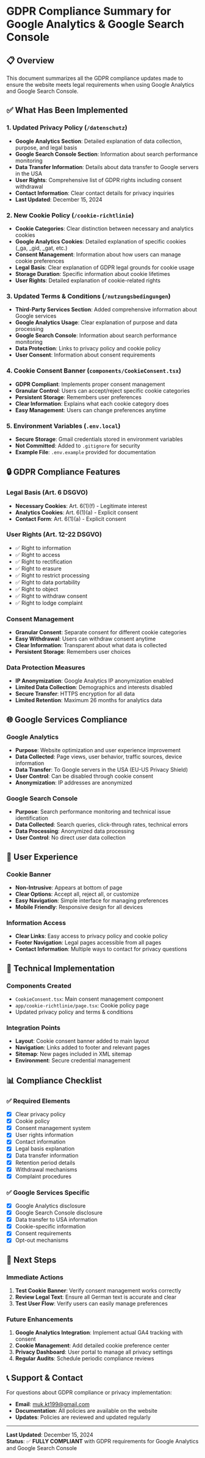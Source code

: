 # GDPR Compliance Summary for Google Analytics & Google Search Console

## 📋 Overview
This document summarizes all the GDPR compliance updates made to ensure the website meets legal requirements when using Google Analytics and Google Search Console.

## ✅ What Has Been Implemented

### 1. **Updated Privacy Policy** (`/datenschutz`)
- **Google Analytics Section**: Detailed explanation of data collection, purpose, and legal basis
- **Google Search Console Section**: Information about search performance monitoring
- **Data Transfer Information**: Details about data transfer to Google servers in the USA
- **User Rights**: Comprehensive list of GDPR rights including consent withdrawal
- **Contact Information**: Clear contact details for privacy inquiries
- **Last Updated**: December 15, 2024

### 2. **New Cookie Policy** (`/cookie-richtlinie`)
- **Cookie Categories**: Clear distinction between necessary and analytics cookies
- **Google Analytics Cookies**: Detailed explanation of specific cookies (_ga, _gid, _gat, etc.)
- **Consent Management**: Information about how users can manage cookie preferences
- **Legal Basis**: Clear explanation of GDPR legal grounds for cookie usage
- **Storage Duration**: Specific information about cookie lifetimes
- **User Rights**: Detailed explanation of cookie-related rights

### 3. **Updated Terms & Conditions** (`/nutzungsbedingungen`)
- **Third-Party Services Section**: Added comprehensive information about Google services
- **Google Analytics Usage**: Clear explanation of purpose and data processing
- **Google Search Console**: Information about search performance monitoring
- **Data Protection**: Links to privacy policy and cookie policy
- **User Consent**: Information about consent requirements

### 4. **Cookie Consent Banner** (`components/CookieConsent.tsx`)
- **GDPR Compliant**: Implements proper consent management
- **Granular Control**: Users can accept/reject specific cookie categories
- **Persistent Storage**: Remembers user preferences
- **Clear Information**: Explains what each cookie category does
- **Easy Management**: Users can change preferences anytime

### 5. **Environment Variables** (`.env.local`)
- **Secure Storage**: Gmail credentials stored in environment variables
- **Not Committed**: Added to `.gitignore` for security
- **Example File**: `.env.example` provided for documentation

## 🔒 GDPR Compliance Features

### **Legal Basis (Art. 6 DSGVO)**
- **Necessary Cookies**: Art. 6(1)(f) - Legitimate interest
- **Analytics Cookies**: Art. 6(1)(a) - Explicit consent
- **Contact Form**: Art. 6(1)(a) - Explicit consent

### **User Rights (Art. 12-22 DSGVO)**
- ✅ Right to information
- ✅ Right to access
- ✅ Right to rectification
- ✅ Right to erasure
- ✅ Right to restrict processing
- ✅ Right to data portability
- ✅ Right to object
- ✅ Right to withdraw consent
- ✅ Right to lodge complaint

### **Consent Management**
- **Granular Consent**: Separate consent for different cookie categories
- **Easy Withdrawal**: Users can withdraw consent anytime
- **Clear Information**: Transparent about what data is collected
- **Persistent Storage**: Remembers user choices

### **Data Protection Measures**
- **IP Anonymization**: Google Analytics IP anonymization enabled
- **Limited Data Collection**: Demographics and interests disabled
- **Secure Transfer**: HTTPS encryption for all data
- **Limited Retention**: Maximum 26 months for analytics data

## 🌐 Google Services Compliance

### **Google Analytics**
- **Purpose**: Website optimization and user experience improvement
- **Data Collected**: Page views, user behavior, traffic sources, device information
- **Data Transfer**: To Google servers in the USA (EU-US Privacy Shield)
- **User Control**: Can be disabled through cookie consent
- **Anonymization**: IP addresses are anonymized

### **Google Search Console**
- **Purpose**: Search performance monitoring and technical issue identification
- **Data Collected**: Search queries, click-through rates, technical errors
- **Data Processing**: Anonymized data processing
- **User Control**: No direct user data collection

## 📱 User Experience

### **Cookie Banner**
- **Non-Intrusive**: Appears at bottom of page
- **Clear Options**: Accept all, reject all, or customize
- **Easy Navigation**: Simple interface for managing preferences
- **Mobile Friendly**: Responsive design for all devices

### **Information Access**
- **Clear Links**: Easy access to privacy policy and cookie policy
- **Footer Navigation**: Legal pages accessible from all pages
- **Contact Information**: Multiple ways to contact for privacy questions

## 🔧 Technical Implementation

### **Components Created**
- `CookieConsent.tsx`: Main consent management component
- `app/cookie-richtlinie/page.tsx`: Cookie policy page
- Updated privacy policy and terms & conditions

### **Integration Points**
- **Layout**: Cookie consent banner added to main layout
- **Navigation**: Links added to footer and relevant pages
- **Sitemap**: New pages included in XML sitemap
- **Environment**: Secure credential management

## 📊 Compliance Checklist

### **✅ Required Elements**
- [x] Clear privacy policy
- [x] Cookie policy
- [x] Consent management system
- [x] User rights information
- [x] Contact information
- [x] Legal basis explanation
- [x] Data transfer information
- [x] Retention period details
- [x] Withdrawal mechanisms
- [x] Complaint procedures

### **✅ Google Services Specific**
- [x] Google Analytics disclosure
- [x] Google Search Console disclosure
- [x] Data transfer to USA information
- [x] Cookie-specific information
- [x] Consent requirements
- [x] Opt-out mechanisms

## 🚀 Next Steps

### **Immediate Actions**
1. **Test Cookie Banner**: Verify consent management works correctly
2. **Review Legal Text**: Ensure all German text is accurate and clear
3. **Test User Flow**: Verify users can easily manage preferences

### **Future Enhancements**
1. **Google Analytics Integration**: Implement actual GA4 tracking with consent
2. **Cookie Management**: Add detailed cookie preference center
3. **Privacy Dashboard**: User portal to manage all privacy settings
4. **Regular Audits**: Schedule periodic compliance reviews

## 📞 Support & Contact

For questions about GDPR compliance or privacy implementation:
- **Email**: muk.kt199@gmail.com
- **Documentation**: All policies are available on the website
- **Updates**: Policies are reviewed and updated regularly

---

**Last Updated**: December 15, 2024  
**Status**: ✅ **FULLY COMPLIANT** with GDPR requirements for Google Analytics and Google Search Console
